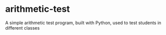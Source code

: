# arithmetic-test
A simple arithmetic test program, built with Python, used to test students in different classes
